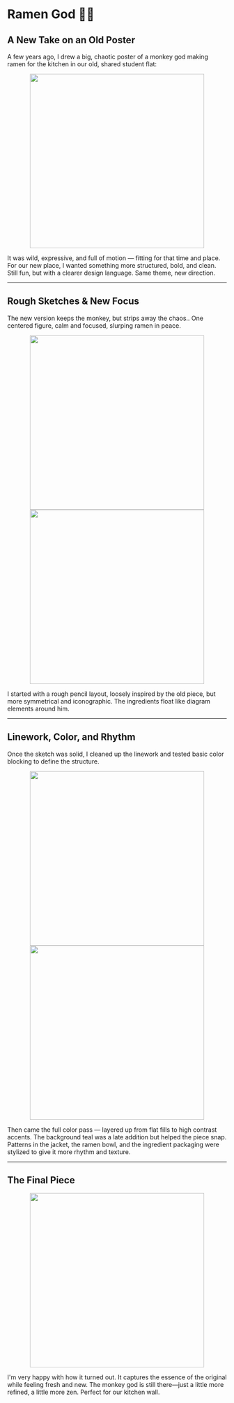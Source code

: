 # Ramen God 🍜🐵
## A New Take on an Old Poster
A few years ago, I drew a big, chaotic poster of a monkey god making ramen for the kitchen in our old, shared student flat:
<p align="center">
  <img src="images/posts/ramen-god/oldImage.jpg" width="400" />
</p>  
It was wild, expressive, and full of motion — fitting for that time and place. For our new place, I wanted something more structured, bold, and clean. Still fun, but with a clearer design language. Same theme, new direction.

---

## Rough Sketches & New Focus
The new version keeps the monkey, but strips away the chaos.. One centered figure, calm and focused, slurping ramen in peace.
<p align="center">
  <img src="images/posts/ramen-god/newImage_0.png" width="400" />
  <img src="images/posts/ramen-god/newImage_1.png" width="400" />
</p>  
I started with a rough pencil layout, loosely inspired by the old piece, but more symmetrical and iconographic. The ingredients float like diagram elements around him.

---

## Linework, Color, and Rhythm
Once the sketch was solid, I cleaned up the linework and tested basic color blocking to define the structure.
<p align="center">
  <img src="images/posts/ramen-god/newImage_2.png" width="400" />
  <img src="images/posts/ramen-god/newImage_3.png" width="400" />
</p>  
Then came the full color pass — layered up from flat fills to high contrast accents. The background teal was a late addition but helped the piece snap. Patterns in the jacket, the ramen bowl, and the ingredient packaging were stylized to give it more rhythm and texture.  

---

## The Final Piece
<p align="center">
  <img src="images/posts/ramen-god/newImage_4.png" width="400" />
</p>
I'm very happy with how it turned out. It captures the essence of the original while feeling fresh and new. The monkey god is still there—just a little more refined, a little more zen. Perfect for our kitchen wall.

